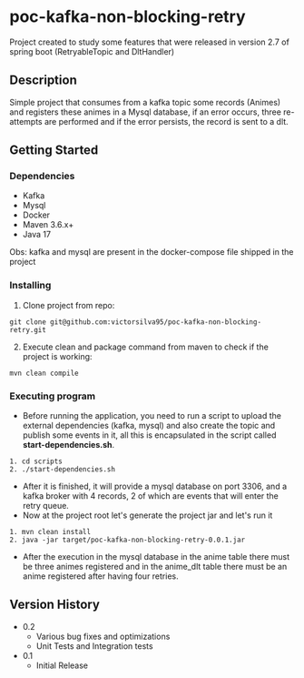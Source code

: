 # poc-kafka-non-blocking-retry

Project created to study some features that were released in version 2.7 of spring boot (RetryableTopic and DltHandler)

## Description

Simple project that consumes from a kafka topic some records (Animes) and registers these animes in a Mysql database, if an error occurs, three re-attempts are performed and if the error persists, the record is sent to a dlt.

## Getting Started

### Dependencies

* Kafka
* Mysql
* Docker
* Maven 3.6.x+
* Java 17

Obs: kafka and mysql 
are present in the docker-compose file shipped in the project

### Installing

1. Clone project from repo:
```
git clone git@github.com:victorsilva95/poc-kafka-non-blocking-retry.git
```
2. Execute clean and package command from maven to check if the project is working:
```
mvn clean compile
```


### Executing program

* Before running the application, 
you need to run a script to upload the external 
dependencies (kafka, mysql) and also create the topic 
and publish some events in it, all this is 
encapsulated in the script called 
**start-dependencies.sh**.
```
1. cd scripts
2. ./start-dependencies.sh
```
* After it is finished, it will provide a 
mysql database on port 3306, and a kafka broker 
with 4 records, 2 of which are events 
that will enter the retry queue.
* Now at the project root let's generate the project jar and let's run it
```
1. mvn clean install
2. java -jar target/poc-kafka-non-blocking-retry-0.0.1.jar
```
* After the execution in the mysql database in the anime table there must be three animes registered and in the anime_dlt table there must be an anime registered after having four retries.


## Version History

* 0.2
    * Various bug fixes and optimizations
    * Unit Tests and Integration tests
* 0.1
    * Initial Release
